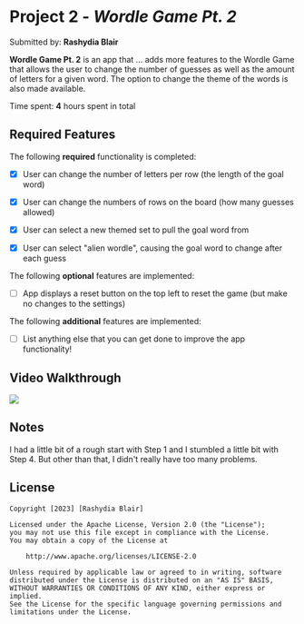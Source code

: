 # Project 2 - *Wordle Game Pt. 2*

Submitted by: **Rashydia Blair**

**Wordle Game Pt. 2** is an app that ... adds more features to the Wordle Game that allows the user to change the number of guesses as well as the amount of letters for a given word. The option to change the theme of the words is also made available. 

Time spent: **4** hours spent in total

## Required Features

The following **required** functionality is completed:

- [X] User can change the number of letters per row (the length of the goal word)
- [X] User can change the numbers of rows on the board (how many guesses allowed)
- [X] User can select a new themed set to pull the goal word from
- [X] User can select "alien wordle", causing the goal word to change after each guess


The following **optional** features are implemented:

- [ ] App displays a reset button on the top left to reset the game (but make no changes to the settings)

The following **additional** features are implemented:

- [ ] List anything else that you can get done to improve the app functionality!

## Video Walkthrough

<div>
    <a href="https://www.loom.com/share/ad9e63482d7242f5882fdd75f6583d15">
    </a>
    <a href="https://www.loom.com/share/ad9e63482d7242f5882fdd75f6583d15">
      <img style="max-width:300px;" src="https://cdn.loom.com/sessions/thumbnails/ad9e63482d7242f5882fdd75f6583d15-with-play.gif">
    </a>
  </div>

## Notes

I had a little bit of a rough start with Step 1 and I stumbled a little bit with Step 4. But other than that, I didn't really have too many problems. 


## License

    Copyright [2023] [Rashydia Blair]

    Licensed under the Apache License, Version 2.0 (the "License");
    you may not use this file except in compliance with the License.
    You may obtain a copy of the License at

        http://www.apache.org/licenses/LICENSE-2.0

    Unless required by applicable law or agreed to in writing, software
    distributed under the License is distributed on an "AS IS" BASIS,
    WITHOUT WARRANTIES OR CONDITIONS OF ANY KIND, either express or implied.
    See the License for the specific language governing permissions and
    limitations under the License.
